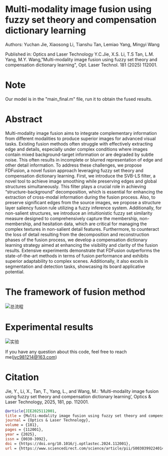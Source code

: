 # Multi-modality image fusion using fuzzy set theory and compensation dictionary learning
Authors: Yuchan Jie, Xiaosong Li, Tianshu Tan, Lemiao Yang, Mingyi Wang

Published in: Optics and Laser Technology
Y.C.Jie, X.S. Li, T.S Tan, L.M. Yang, M.Y. Wang,"Multi-modality image fusion using fuzzy set theory and compensation dictionary learning", Opt. Laser Technol. 181 (2025) 112001.
# Note
Our model is in the "main_final.m" file, run it to obtain the fused results.
# Abstract
Multi-modality image fusion aims to integrate complementary information from different modalities to produce superior images for advanced visual tasks. Existing fusion methods often struggle with effectively extracting edge and details, especially under complex conditions where images contain mixed background-target information or are degraded by subtle noise. This often results in incomplete or blurred representation of edge and other detail information. To address these challenges, we propose FDFusion, a novel fusion approach leveraging fuzzy set
theory and compensation dictionary learning. First, we introduce the SVB-LS filter, a novel tool to achieve image smoothing while preserving edges and global structures simultaneously. This filter plays a crucial role in achieving “structure-background” decomposition, which is essential for enhancing the extraction of cross-modal information during the fusion process. Also, to preserve significant edges from the source images, we propose a structure layer saliency fusion rule utilizing a fuzzy inference system. Additionally, for non-salient structures, we introduce an intuitionistic fuzzy set similarity measure designed to comprehensively capture the membership, non-membership, and hesitation data, which are critical for managing the complex textures in non-salient detail features. Furthermore, to counteract the loss of detail resulting from the decomposition and reconstruction phases of the fusion process, we develop a compensation dictionary learning strategy aimed at enhancing the visibility and clarity of the fusion results. Extensive experiments demonstrate that FDFusion outperforms the state-of-the-art methods in terms of fusion performance and exhibits superior adaptability to complex scenes. Additionally, it also excels in segmentation and detection tasks, showcasing its board applicative potential.
# The framework of fusion method
![总流程](https://github.com/user-attachments/assets/79b8c448-62d5-4698-be91-e5bfceb43f2f)
# Experimental results
![实验](https://github.com/user-attachments/assets/2450e720-ec01-452f-98b1-f2bf42a2ff73)

If you have any question about this code, feel free to reach me(jyc981214@163.com)
# Citation
Jie, Y., Li, X., Tan, T., Yang, L., and Wang, M.: ‘Multi-modality image fusion using fuzzy set theory and compensation dictionary learning’, Optics & Laser Technology, 2025, 181, pp. 112001.

```bibtex
@article{JIE2025112001,
title = {Multi-modality image fusion using fuzzy set theory and compensation dictionary learning},
journal = {Optics & Laser Technology},
volume = {181},
pages = {112001},
year = {2025},
issn = {0030-3992},
doi = {https://doi.org/10.1016/j.optlastec.2024.112001},
url = {https://www.sciencedirect.com/science/article/pii/S0030399224014592},
